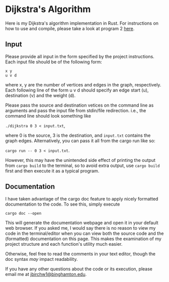 # Dijkstra's Algorithm
Here is my Dijkstra's algorithm implementation in Rust. For instructions on how to use and compile, please take a look at program 2 [here](https://github.com/jbirchw1/F2024-CS375/tree/main/program2). 

## Input 
Please provide all input in the form specified by the project instructions. Each input file should be of the following form:

```
x y
u v d
```

where x, y are the number of vertices and edges in the graph, respectively. Each following line of the form u v d should specify an edge start (u), destination (v) and the weight (d).

Please pass the source and destination vetices on the command line as arguments and pass the input file from stdin/file redirection. i.e., the command line should look something like

`./dijkstra 0 3 < input.txt`,

where 0 is the source, 3 is the destination, and `input.txt` contains the graph edges. Alternatively, you can pass it all from the cargo run like so:

`cargo run -- 0 3 < input.txt`.

However, this may have the unintended side effect of printing the output from `cargo build` to the terminal, so to avoid extra output, use `cargo build` first and then execute it as a typical program. 

## Documentation
I have taken advantage of the cargo doc feature to apply nicely formatted documentation to the code. To see this, simply execute

`cargo doc --open`

This will generate the documentation webpage and open it in your default web browser. If you asked me, I would say there is no reason to view my code in the terminal/editor when you can view both the source code and the (formatted) documentation on this page. This makes the examination of my project structure and each function's utility much easier. 

Otherwise, feel free to read the comments in your text editor, though the doc syntax *may* impact readability.

If you have any other questions about the code or its execution, please email me at jbirchw1@binghamton.edu. 
